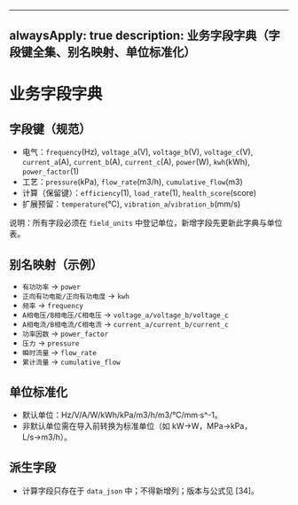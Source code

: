 ______________________________________________________________________

## alwaysApply: true description: 业务字段字典（字段键全集、别名映射、单位标准化）

# 业务字段字典

## 字段键（规范）

- 电气：`frequency`(Hz), `voltage_a`(V), `voltage_b`(V), `voltage_c`(V), `current_a`(A), `current_b`(A), `current_c`(A), `power`(W), `kwh`(kWh), `power_factor`(1)
- 工艺：`pressure`(kPa), `flow_rate`(m3/h), `cumulative_flow`(m3)
- 计算（保留键）：`efficiency`(1), `load_rate`(1), `health_score`(score)
- 扩展预留：`temperature`(°C), `vibration_a`/`vibration_b`(mm/s)

说明：所有字段必须在 `field_units` 中登记单位，新增字段先更新此字典与单位表。

## 别名映射（示例）

- `有功功率` → `power`
- `正向有功电能/正向有功电度` → `kwh`
- `频率` → `frequency`
- `A相电压/B相电压/C相电压` → `voltage_a/voltage_b/voltage_c`
- `A相电流/B相电流/C相电流` → `current_a/current_b/current_c`
- `功率因数` → `power_factor`
- `压力` → `pressure`
- `瞬时流量` → `flow_rate`
- `累计流量` → `cumulative_flow`

## 单位标准化

- 默认单位：Hz/V/A/W/kWh/kPa/m3/h/m3/°C/mm·s^-1。
- 非默认单位需在导入前转换为标准单位（如 kW→W，MPa→kPa，L/s→m3/h）。

## 派生字段

- 计算字段只存在于 `data_json` 中；不得新增列；版本与公式见 \[34\]。
